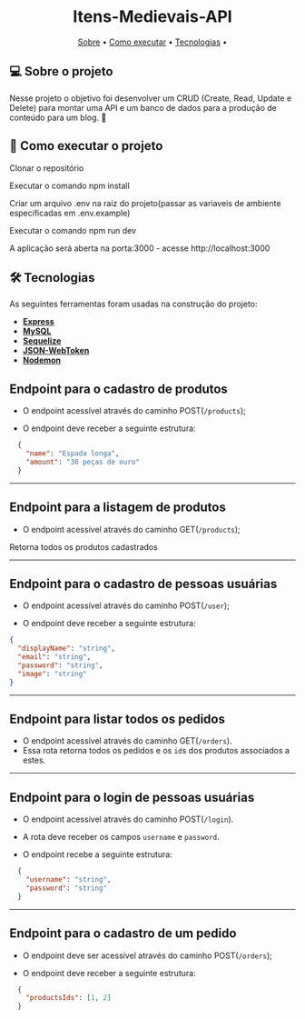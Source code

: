 <h1 align="center">
   Itens-Medievais-API
</h1>

<p align="center">
 <a href="#-sobre-o-projeto">Sobre</a> •
 <a href="#-como-executar-o-projeto">Como executar</a> • 
 <a href="#-tecnologias">Tecnologias</a> • 
</p>


## 💻 Sobre o projeto

Nesse projeto o objetivo foi desenvolver um CRUD (Create, Read, Update e Delete) para montar uma API e um banco de dados para a produção de conteúdo para um blog. 🚀

## 🚀 Como executar o projeto

Clonar o repositório

Executar o comando npm install

Criar um arquivo .env na raiz do projeto(passar as variaveis de ambiente especificadas em .env.example)

Executar o comando npm run dev

A aplicação será aberta na porta:3000 - acesse http://localhost:3000


## 🛠 Tecnologias

As seguintes ferramentas foram usadas na construção do projeto:

-   **[Express](https://github.com/expressjs/express)**
-   **[MySQL](https://github.com/mysql)**
-   **[Sequelize](https://github.com/sequelize/sequelize)**
-   **[JSON-WebToken](https://github.com/auth0/node-jsonwebtoken)**
-   **[Nodemon](https://github.com/remy/nodemon)**


## Endpoint para o cadastro de produtos

- O endpoint acessível através do caminho POST(`/products`);

- O endpoint deve receber a seguinte estrutura:
```json
  {
    "name": "Espada longa",
    "amount": "30 peças de ouro"
  }
```
---

## Endpoint para a listagem de produtos

- O endpoint acessível através do caminho GET(`/products`);

Retorna todos os produtos cadastrados

---

## Endpoint para o cadastro de pessoas usuárias

- O endpoint acessível através do caminho POST(`/user`);

- O endpoint deve receber a seguinte estrutura:
```json
{
  "displayName": "string",
  "email": "string",
  "password": "string",
  "image": "string"
}
```
---
## Endpoint para listar todos os pedidos

- O endpoint acessível através do caminho GET(`/orders`).
- Essa rota retorna todos os pedidos e os `id`s dos produtos associados a estes.
---
## Endpoint para o login de pessoas usuárias

- O endpoint acessível através do caminho POST(`/login`).

- A rota deve receber os campos `username` e `password`.

- O endpoint recebe a seguinte estrutura:
```json
  {
    "username": "string",
    "password": "string"
  }
```
---
## Endpoint para o cadastro de um pedido

- O endpoint deve ser acessível através do caminho POST(`/orders`);

- O endpoint deve receber a seguinte estrutura:
```json
  {
    "productsIds": [1, 2]
  }

